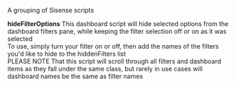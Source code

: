 A grouping of Sisense scripts

**hideFilterOptions**
This dashboard script will hide selected options from the dashboard filters pane, while keeping the filter selection off or on as it was selected <br />
To use, simply turn your filter on or off, then add the names of the filters you'd like to hide to the hiddenFilters list <br />
PLEASE NOTE That this script will scroll through all filters and dashboard items as they fall under the same class, but rarely in use cases will dashboard names be the same as filter names  <br />

